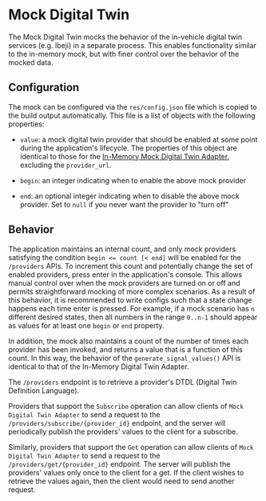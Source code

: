 # Mock Digital Twin

The Mock Digital Twin mocks the behavior of the in-vehicle digital twin services (e.g. Ibeji) in a separate process. This enables functionality similar to the in-memory mock, but with finer control over the behavior of the mocked data.

## Configuration

The mock can be configured via the `res/config.json` file which is copied to the build output automatically. This file is a list of objects with the following properties:

- `value`: a mock digital twin provider that should be enabled at some point during the application's lifecycle. The properties of this object are identical to those for the [In-Memory Mock Digital Twin Adapter](../../digital_twin_adapters/in_memory_mock_digital_twin_adapter/README.md), excluding the `provider_url`.

- `begin`: an integer indicating when to enable the above mock provider
- `end`: an optional integer indicating when to disable the above mock provider. Set to `null` if you never want the provider to "turn off"

## Behavior

The application maintains an internal count, and only mock providers satisfying the condition `begin <= count [< end]` will be enabled for the `/providers` APIs. To increment this count and potentially change the set of enabled providers, press enter in the application's console. This allows manual control over when the mock providers are turned on or off and permits straightforward mocking of more complex scenarios. As a result of this behavior, it is recommended to write configs such that a state change happens each time enter is pressed. For example, if a mock scenario has `n` different desired states, then all numbers in the range `0..n-1` should appear as values for at least one `begin` or `end` property.

In addition, the mock also maintains a count of the number of times each provider has been invoked, and returns a value that is a function of this count. In this way, the behavior of the `generate_signal_values()` API is identical to that of the In-Memory Digital Twin Adapter.

The `/providers` endpoint is to retrieve a provider's DTDL (Digital Twin Definition Language).

Providers that support the `Subscribe` operation can allow clients of `Mock Digital Twin Adapter` to send a request to the `/providers/subscribe/{provider_id}` endpoint, and the server will periodically publish the providers' values to the client for a subscribe.

Similarly, providers that support the `Get` operation can allow clients of `Mock Digital Twin Adapter` to send a request to the `/providers/get/{provider_id}` endpoint. The server will publish the providers' values only once to the client for a get. If the client wishes to retrieve the values again, then the client would need to send another request.
